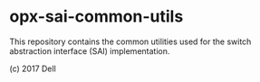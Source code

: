 # opx-sai-common-utils
This repository contains the common utilities used for the switch abstraction interface (SAI) implementation.

(c) 2017 Dell

